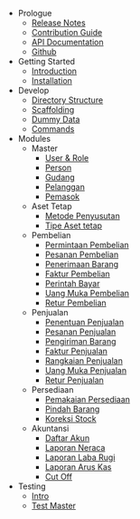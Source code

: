 - Prologue
  - [Release Notes](/id/prologue/release-notes.md)
  - [Contribution Guide](/id/prologue/contribution-guide.md)
  - [API Documentation](https://docs.point.red)
  - [Github](https://github.com/point-red/point)
- Getting Started
  - [Introduction](id/getting-started/introduction.md)
  - [Installation](/id/getting-started/installation.md)
- Develop
  - [Directory Structure](/id/develop/directory-structure.md)
  - [Scaffolding](/id/develop/scaffolding.md)
  - [Dummy Data](/id/develop/dummy-data.md)
  - [Commands](/id/develop/commands.md)
- Modules
  - Master
      - [User & Role](/id/modules/master/user-and-role.md)
      - [Person](/id/modules/master/person.md)
      - [Gudang](/id/modules/master/gudang.md)
      - [Pelanggan](id/modules/master/pelanggan.md)
      - [Pemasok](id/modules/master/pemasok.md)
  - Aset Tetap
      - [Metode Penyusutan](/id/modules/aset-tetap/metode-penyusutan.md)
      - [Tipe Aset tetap](id/modules/aset-tetap/tipe-aset-tetap.md)
  - Pembelian
      - [Permintaan Pembelian](/id/modules/pembelian/permintaan-pembelian.md)
      - [Pesanan Pembelian](id/modules/pembelian/pesanan-pembelian.md)
      - [Penerimaan Barang](id/modules/pembelian/penerimaan-barang.md)
      - [Faktur Pembelian](id/modules/pembelian/faktur-pembelian.md)
      - [Perintah Bayar](id/modules/pembelian/perintah-bayar.md)
      - [Uang Muka Pembelian](id/modules/pembelian/uang-muka-pembelian.md)
      - [Retur Pembelian](id/modules/pembelian/retur-pembelian.md)
  - Penjualan
      - [Penentuan Penjualan](id/modules/penjualan/penentuan-penjualan)
      - [Pesanan Penjualan](id/modules/penjualan/pesanan-penjualan.md)
      - [Pengiriman Barang](id/modules/penjualan/pengiriman-barang.md)
      - [Faktur Penjualan](id/modules/penjualan/faktur-penjualan.md)
      - [Rangkaian Penjualan](id/modules/penjualan/rangkaian-penjualan.md)
      - [Uang Muka Penjualan](id/modules/penjualan/uang-muka-penjualan.md)
      - [Retur Penjualan](id/modules/penjualan/retur-penjualan.md)
  - Persediaan
      - [Pemakaian Persediaan](id/modules/persediaan/pemakaian-persediaan.md)
      - [Pindah Barang](id/modules/persediaan/pindah-barang.md)
      - [Koreksi Stock](id/modules/persediaan/koreksi-stock.md)
  - Akuntansi
      - [Daftar Akun](id/modules/akuntansi/daftar-akun.md)
      - [Laporan Neraca](id/modules/akuntansi/laporan-neraca.md)
      - [Laporan Laba Rugi](id/modules/akuntansi/laporan-laba-rugi.md)
      - [Laporan Arus Kas](id/modules/akuntansi/laporan-arus-kas.md)
      - [Cut Off](id/modules/akuntansi/cut-off.md)
- Testing
  - [Intro](/id/testing/intro.md)
  - [Test Master](/id/testing/testing-master.md)
